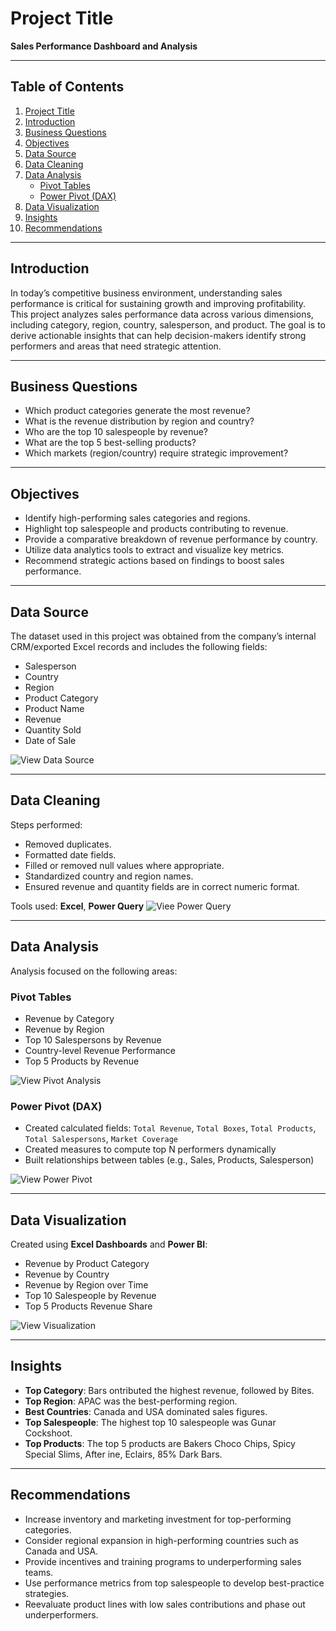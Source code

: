 
# Project Title
**Sales Performance Dashboard and Analysis**

---
## Table of Contents

1. [Project Title](#-project-title)  
2. [Introduction](#-introduction)  
3. [Business Questions](#-business-questions)  
4. [Objectives](#-objectives)  
5. [Data Source](#️-data-source)  
6. [Data Cleaning](#-data-cleaning)  
7. [Data Analysis](#-data-analysis)  
   - [Pivot Tables](#-pivot-tables)  
   - [Power Pivot (DAX)](#-power-pivot-dax)  
8. [Data Visualization](#-data-visualization)  
9. [Insights](#-insights)  
10. [Recommendations](#-recommendations)  

---
## Introduction

In today’s competitive business environment, understanding sales performance is critical for sustaining growth and improving profitability. This project analyzes sales performance data across various dimensions, including category, region, country, salesperson, and product. The goal is to derive actionable insights that can help decision-makers identify strong performers and areas that need strategic attention.

---

## Business Questions

- Which product categories generate the most revenue?
- What is the revenue distribution by region and country?
- Who are the top 10 salespeople by revenue?
- What are the top 5 best-selling products?
- Which markets (region/country) require strategic improvement?

---

## Objectives

- Identify high-performing sales categories and regions.
- Highlight top salespeople and products contributing to revenue.
- Provide a comparative breakdown of revenue performance by country.
- Utilize data analytics tools to extract and visualize key metrics.
- Recommend strategic actions based on findings to boost sales performance.

---

## Data Source

The dataset used in this project was obtained from the company’s internal CRM/exported Excel records and includes the following fields:

- Salesperson
- Country
- Region
- Product Category
- Product Name
- Revenue
- Quantity Sold
- Date of Sale

![View Data Source](https://github.com/QueenYewande/Analytics-Portfolio/blob/main/Power%20BI%20Projects/Sales%20Performance/raw%20file.png)

---

## Data Cleaning

Steps performed:

- Removed duplicates.
- Formatted date fields.
- Filled or removed null values where appropriate.
- Standardized country and region names.
- Ensured revenue and quantity fields are in correct numeric format.

Tools used: **Excel**, **Power Query**
![Viee Power Query](https://github.com/QueenYewande/Analytics-Portfolio/blob/main/Power%20BI%20Projects/Sales%20Performance/power%20query.png)

---

## Data Analysis

Analysis focused on the following areas:

### Pivot Tables

- Revenue by Category
- Revenue by Region
- Top 10 Salespersons by Revenue
- Country-level Revenue Performance
- Top 5 Products by Revenue

![View Pivot Analysis](
https://github.com/QueenYewande/Analytics-Portfolio/blob/main/Power%20BI%20Projects/Sales%20Performance/pivot.png)

### Power Pivot (DAX)

- Created calculated fields: `Total Revenue`, `Total Boxes`, `Total Products`, `Total Salespersons`, `Market Coverage`
- Created measures to compute top N performers dynamically
- Built relationships between tables (e.g., Sales, Products, Salesperson)


![View Power Pivot](https://github.com/QueenYewande/Analytics-Portfolio/blob/main/Power%20BI%20Projects/Sales%20Performance/power%20pivot.png)

---

## Data Visualization

Created using **Excel Dashboards** and **Power BI**:

- Revenue by Product Category
- Revenue by Country
- Revenue by Region over Time
- Top 10 Salespeople by Revenue
- Top 5 Products Revenue Share

![View Visualization](https://github.com/QueenYewande/Analytics-Portfolio/blob/main/Power%20BI%20Projects/Sales%20Performance/dashboard.png)

---

## Insights

- **Top Category**: Bars ontributed the highest revenue, followed by Bites.
- **Top Region**: APAC was the best-performing region.
- **Best Countries**: Canada and USA dominated sales figures.
- **Top Salespeople**: The highest top 10 salespeople was Gunar Cockshoot.
- **Top Products**: The top 5 products are Bakers Choco Chips, Spicy Special Slims, After ine, Eclairs, 85% Dark Bars.
---

## Recommendations

- Increase inventory and marketing investment for top-performing categories.
- Consider regional expansion in high-performing countries such as Canada and USA.
- Provide incentives and training programs to underperforming sales teams.
- Use performance metrics from top salespeople to develop best-practice strategies.
- Reevaluate product lines with low sales contributions and phase out underperformers.
